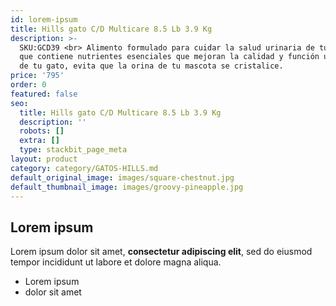 ```yaml
---
id: lorem-ipsum
title: Hills gato C/D Multicare 8.5 Lb 3.9 Kg
description: >-
  SKU:GCD39 <br> Alimento formulado para cuidar la salud urinaria de tu gato ya
  que contiene nutrientes esenciales que mejoran la calidad y función urinarias
  de tu gato, evita que la orina de tu mascota se cristalice.
price: '795'
order: 0
featured: false
seo:
  title: Hills gato C/D Multicare 8.5 Lb 3.9 Kg
  description: ''
  robots: []
  extra: []
  type: stackbit_page_meta
layout: product
category: category/GATOS-HILLS.md
default_original_image: images/square-chestnut.jpg
default_thumbnail_image: images/groovy-pineapple.jpg
---
```

## Lorem ipsum

Lorem ipsum dolor sit amet, **consectetur adipiscing elit**, sed do eiusmod tempor incididunt ut labore et dolore magna aliqua.

- Lorem ipsum
- dolor sit amet